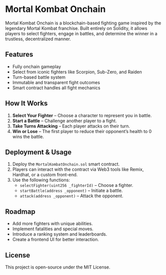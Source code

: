 # Mortal Kombat Onchain

Mortal Kombat Onchain is a blockchain-based fighting game inspired by the legendary Mortal Kombat franchise. Built entirely on Solidity, it allows players to select fighters, engage in battles, and determine the winner in a trustless, decentralized manner.

## Features
- Fully onchain gameplay
- Select from iconic fighters like Scorpion, Sub-Zero, and Raiden
- Turn-based battle system
- Immutable and transparent fight outcomes
- Smart contract handles all fight mechanics

## How It Works
1. **Select Your Fighter** – Choose a character to represent you in battle.
2. **Start a Battle** – Challenge another player to a fight.
3. **Take Turns Attacking** – Each player attacks on their turn. 
4. **Win or Lose** – The first player to reduce their opponent’s health to 0 wins the battle.

## Deployment & Usage
1. Deploy the `MortalKombatOnchain.sol` smart contract.
2. Players can interact with the contract via Web3 tools like Remix, Hardhat, or a custom front-end.
3. Use the following functions:
   - `selectFighter(uint256 _fighterId)` – Choose a fighter.
   - `startBattle(address _opponent)` – Initiate a battle.
   - `attack(address _opponent)` – Attack the opponent.

## Roadmap
- Add more fighters with unique abilities.
- Implement fatalities and special moves.
- Introduce a ranking system and leaderboards.
- Create a frontend UI for better interaction.

## License
This project is open-source under the MIT License.
